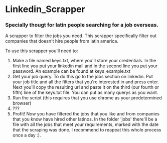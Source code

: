 # Linkedin_Scrapper
### Specially thougt for latin people searching for a job overseas.

A scrapper to filter the jobs you need.
This scrapper specifically filter out companies that doesn't hire people from latin america.


To use this scrapper you'll need to:
1. Make a file named keys.txt, where you'll store your credentials. In the first line you put your linkedin mail and in the second line you put your password. An example can be found at keys_example.txt
2. Get your job query. To do this go to the jobs section on linkedin. Put your job title and all the filters that you're interested in and press enter. Next you'll copy the resulting url and paste it on the third (our fourth or fifth) line of the keys.txt file. You can put as many querys as you want.
3. Run the script (this requires that you use chrome as your predetermined browser)
4. ???
5. Profit! Now you have filtered the jobs that you like and from companies that you know have hired other latinos. In the folder 'jobs' there'll be a file with all the jobs that meet your requirements, marked with the date that the scraping was done. I recommend to reapeat this whole process once a day :).
